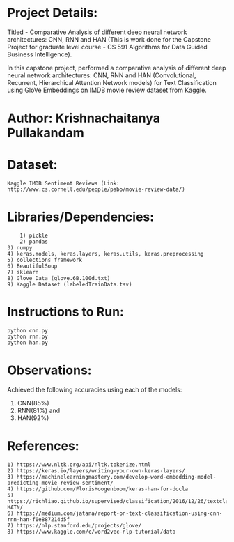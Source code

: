 # Project Details:

Titled - Comparative Analysis of different deep neural network architectures: CNN, RNN and HAN (This is work done for the Capstone Project for graduate level course - CS 591 Algorithms for Data Guided Business Intelligence).

In this capstone project, performed a comparative analysis of different deep neural network architectures: CNN, RNN and HAN (Convolutional, Recurrent, Hierarchical Attention Network models) for Text Classification using GloVe Embeddings on IMDB movie review dataset from Kaggle.

# Author: Krishnachaitanya Pullakandam

# Dataset:
	Kaggle IMDB Sentiment Reviews (Link: http://www.cs.cornell.edu/people/pabo/movie-review-data/)


# Libraries/Dependencies:

        1) pickle
        2) pandas
	3) numpy
	4) keras.models, keras.layers, keras.utils, keras.preprocessing
	5) collections framework
	6) BeautifulSoup
	7) sklearn
	8) Glove Data (glove.6B.100d.txt)
	9) Kaggle Dataset (labeledTrainData.tsv)


# Instructions to Run:

	python cnn.py
	python rnn.py
	python han.py
	

# Observations:
Achieved the following accuracies using each of the models: 

1. CNN(85\%) 
2. RNN(81\%) and 
3. HAN(92\%) 


# References:

	1) https://www.nltk.org/api/nltk.tokenize.html
	2) https://keras.io/layers/writing-your-own-keras-layers/
	3) https://machinelearningmastery.com/develop-word-embedding-model-predicting-movie-review-sentiment/
	4) https://github.com/FlorisHoogenboom/keras-han-for-docla
	5) https://richliao.github.io/supervised/classification/2016/12/26/textclassifier-HATN/
	6) https://medium.com/jatana/report-on-text-classification-using-cnn-rnn-han-f0e887214d5f
	7) https://nlp.stanford.edu/projects/glove/
	8) https://www.kaggle.com/c/word2vec-nlp-tutorial/data
